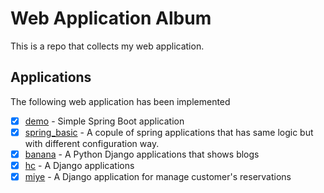 # Web Application Album
This is a repo that collects my web application.

## Applications
The following web application has been implemented

- [X] [demo](./demo) - Simple Spring Boot application
- [X] [spring_basic](./spring_basic) - A copule of spring applications that has same logic but with different configuration way.
- [X] [banana](./banana) - A Python Django applications that shows blogs
- [X] [hc](./hc) - A Django applications
- [X] [miye](./miye) - A Django application for manage customer's reservations
